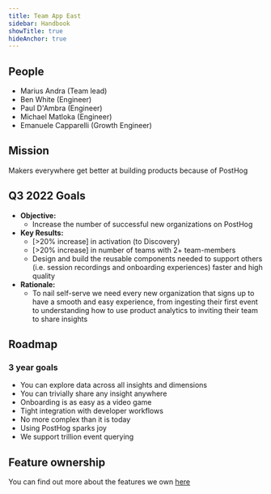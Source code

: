 ```yaml
---
title: Team App East
sidebar: Handbook
showTitle: true
hideAnchor: true
---
```


## People

- Marius Andra (Team lead)
- Ben White (Engineer)
- Paul D'Ambra (Engineer)
- Michael Matloka (Engineer)
- Emanuele Capparelli (Growth Engineer)

## Mission

Makers everywhere get better at building products because of PostHog

## Q3 2022 Goals
* **Objective:**
    * Increase the number of successful new organizations on PostHog
* **Key Results:**
    * [>20% increase] in activation (to Discovery)
    * [>20% increase] in number of teams with 2+ team-members
    * Design and build the reusable components needed to support others (i.e. session recordings and onboarding experiences) faster and high quality
* **Rationale:**
    * To nail self-serve we need every new organization that signs up to have a smooth and easy experience, from ingesting their first event to understanding how to use product analytics to inviting their team to share insights

## Roadmap

### 3 year goals
* You can explore data across all insights and dimensions
* You can trivially share any insight anywhere
* Onboarding is as easy as a video game
* Tight integration with developer workflows
* No more complex than it is today
* Using PostHog sparks joy
* We support trillion event querying

## Feature ownership
You can find out more about the features we own [here](/handbook/engineering/feature-ownership)